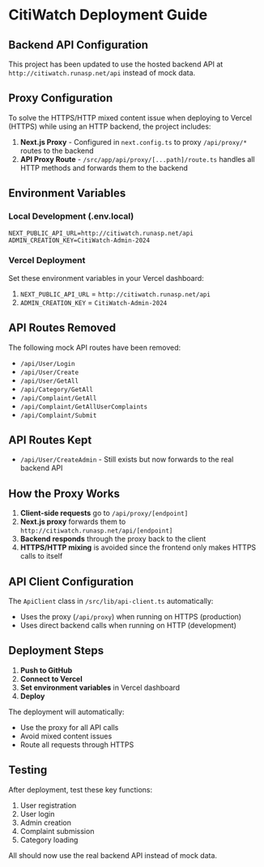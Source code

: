 # CitiWatch Deployment Guide

## Backend API Configuration

This project has been updated to use the hosted backend API at `http://citiwatch.runasp.net/api` instead of mock data.

## Proxy Configuration

To solve the HTTPS/HTTP mixed content issue when deploying to Vercel (HTTPS) while using an HTTP backend, the project includes:

1. **Next.js Proxy** - Configured in `next.config.ts` to proxy `/api/proxy/*` routes to the backend
2. **API Proxy Route** - `/src/app/api/proxy/[...path]/route.ts` handles all HTTP methods and forwards them to the backend

## Environment Variables

### Local Development (.env.local)
```
NEXT_PUBLIC_API_URL=http://citiwatch.runasp.net/api
ADMIN_CREATION_KEY=CitiWatch-Admin-2024
```

### Vercel Deployment

Set these environment variables in your Vercel dashboard:

1. `NEXT_PUBLIC_API_URL` = `http://citiwatch.runasp.net/api`
2. `ADMIN_CREATION_KEY` = `CitiWatch-Admin-2024`

## API Routes Removed

The following mock API routes have been removed:
- `/api/User/Login`
- `/api/User/Create` 
- `/api/User/GetAll`
- `/api/Category/GetAll`
- `/api/Complaint/GetAll`
- `/api/Complaint/GetAllUserComplaints`
- `/api/Complaint/Submit`

## API Routes Kept

- `/api/User/CreateAdmin` - Still exists but now forwards to the real backend API

## How the Proxy Works

1. **Client-side requests** go to `/api/proxy/[endpoint]`
2. **Next.js proxy** forwards them to `http://citiwatch.runasp.net/api/[endpoint]`
3. **Backend responds** through the proxy back to the client
4. **HTTPS/HTTP mixing** is avoided since the frontend only makes HTTPS calls to itself

## API Client Configuration

The `ApiClient` class in `/src/lib/api-client.ts` automatically:
- Uses the proxy (`/api/proxy`) when running on HTTPS (production)
- Uses direct backend calls when running on HTTP (development)

## Deployment Steps

1. **Push to GitHub**
2. **Connect to Vercel**
3. **Set environment variables** in Vercel dashboard
4. **Deploy**

The deployment will automatically:
- Use the proxy for all API calls
- Avoid mixed content issues
- Route all requests through HTTPS

## Testing

After deployment, test these key functions:
1. User registration
2. User login
3. Admin creation
4. Complaint submission
5. Category loading

All should now use the real backend API instead of mock data.